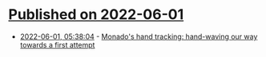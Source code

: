 # [Published on 2022-06-01](index.md)

* [2022-06-01, 05:38:04](https://news.ycombinator.com/item?id=31578526) - [Monado's hand tracking: hand-waving our way towards a first attempt](https://www.collabora.com/news-and-blog/blog/2022/05/31/monado-hand-tracking-hand-waving-our-way-towards-a-first-attempt/)
